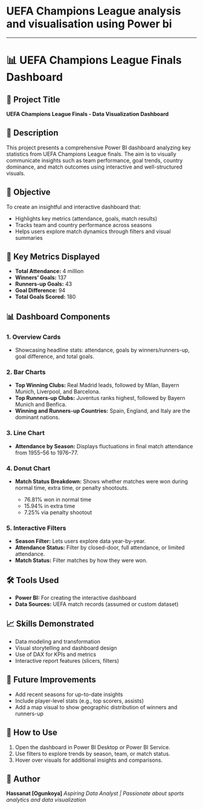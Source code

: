 # UEFA Champions League analysis and visualisation using Power bi



---

# 📊 UEFA Champions League Finals Dashboard

## 📁 Project Title

**UEFA Champions League Finals - Data Visualization Dashboard**

## 📝 Description

This project presents a comprehensive Power BI dashboard analyzing key statistics from UEFA Champions League finals. The aim is to visually communicate insights such as team performance, goal trends, country dominance, and match outcomes using interactive and well-structured visuals.

## 🎯 Objective

To create an insightful and interactive dashboard that:

* Highlights key metrics (attendance, goals, match results)
* Tracks team and country performance across seasons
* Helps users explore match dynamics through filters and visual summaries

## 📌 Key Metrics Displayed

* **Total Attendance:** 4 million
* **Winners’ Goals:** 137
* **Runners-up Goals:** 43
* **Goal Difference:** 94
* **Total Goals Scored:** 180

## 📊 Dashboard Components

### 1. **Overview Cards**

* Showcasing headline stats: attendance, goals by winners/runners-up, goal difference, and total goals.

### 2. **Bar Charts**

* **Top Winning Clubs:** Real Madrid leads, followed by Milan, Bayern Munich, Liverpool, and Barcelona.
* **Top Runners-up Clubs:** Juventus ranks highest, followed by Bayern Munich and Benfica.
* **Winning and Runners-up Countries:** Spain, England, and Italy are the dominant nations.

### 3. **Line Chart**

* **Attendance by Season:** Displays fluctuations in final match attendance from 1955–56 to 1976–77.

### 4. **Donut Chart**

* **Match Status Breakdown:** Shows whether matches were won during normal time, extra time, or penalty shootouts.

  * 76.81% won in normal time
  * 15.94% in extra time
  * 7.25% via penalty shootout

### 5. **Interactive Filters**

* **Season Filter:** Lets users explore data year-by-year.
* **Attendance Status:** Filter by closed-door, full attendance, or limited attendance.
* **Match Status:** Filter matches by how they were won.

## 🛠 Tools Used

* **Power BI:** For creating the interactive dashboard
* **Data Sources:** UEFA match records (assumed or custom dataset)

## 📈 Skills Demonstrated

* Data modeling and transformation
* Visual storytelling and dashboard design
* Use of DAX for KPIs and metrics
* Interactive report features (slicers, filters)

## 📌 Future Improvements

* Add recent seasons for up-to-date insights
* Include player-level stats (e.g., top scorers, assists)
* Add a map visual to show geographic distribution of winners and runners-up

## 📂 How to Use

1. Open the dashboard in Power BI Desktop or Power BI Service.
2. Use filters to explore trends by season, team, or match status.
3. Hover over visuals for additional insights and comparisons.

## 👤 Author

**Hassanat \[Ogunkoya]**
*Aspiring Data Analyst | Passionate about sports analytics and data visualization*


